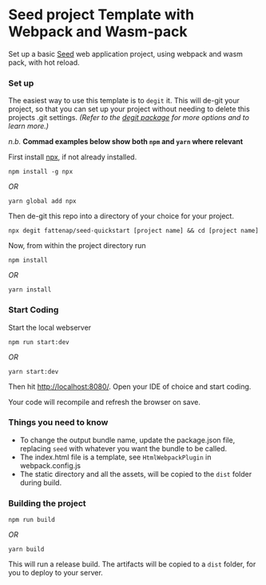 # Seed project Template with Webpack and Wasm-pack

Set up a basic [Seed](https://seed-rs.org/) web application project, using webpack and wasm pack, with hot reload.

### Set up

The easiest way to use this template is to `degit` it. This will de-git your project, so that you can set up your project without needing to delete this projects .git settings. _(Refer to the [degit package](https://www.npmjs.com/package/degit) for more options and to learn more.)_

_n.b._ __Commad examples below show both `npm` and `yarn` where relevant__

First install [npx](https://www.npmjs.com/package/npx), if not already installed.

`npm install -g npx` 

_OR_ 

`yarn global add npx`

Then de-git this repo into a directory of your choice for your project.

`npx degit fattenap/seed-quickstart [project name] && cd [project name]`

Now, from within the project directory run

`npm install` 

_OR_ 

`yarn install`

### Start Coding

Start the local webserver 

`npm run start:dev` 

_OR_ 

`yarn start:dev`

Then hit [http://localhost:8080/](http://localhost:8080/). Open your IDE of choice and start coding.

Your code will recompile and refresh the browser on save.

### Things you need to know
- To change the output bundle name, update the package.json file, replacing `seed` with whatever you want the bundle to be called.
- The index.html file is a template, see `HtmlWebpackPlugin` in webpack.config.js
- The static directory and all the assets, will be copied to the `dist` folder during build.

### Building the project

`npm run build` 

_OR_ 

`yarn build`

This will run a release build. The artifacts will be copied to a `dist` folder, for you to deploy to your server.
